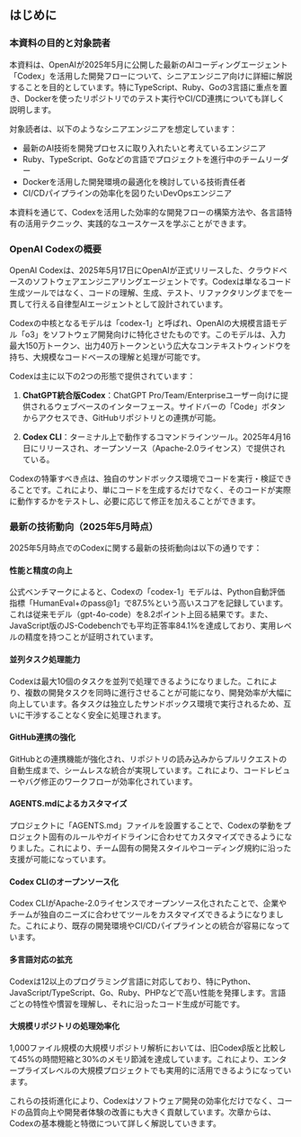 ## はじめに

### 本資料の目的と対象読者

本資料は、OpenAIが2025年5月に公開した最新のAIコーディングエージェント「Codex」を活用した開発フローについて、シニアエンジニア向けに詳細に解説することを目的としています。特にTypeScript、Ruby、Goの3言語に重点を置き、Dockerを使ったリポジトリでのテスト実行やCI/CD連携についても詳しく説明します。

対象読者は、以下のようなシニアエンジニアを想定しています：
- 最新のAI技術を開発プロセスに取り入れたいと考えているエンジニア
- Ruby、TypeScript、Goなどの言語でプロジェクトを進行中のチームリーダー
- Dockerを活用した開発環境の最適化を検討している技術責任者
- CI/CDパイプラインの効率化を図りたいDevOpsエンジニア

本資料を通じて、Codexを活用した効率的な開発フローの構築方法や、各言語特有の活用テクニック、実践的なユースケースを学ぶことができます。

### OpenAI Codexの概要

OpenAI Codexは、2025年5月17日にOpenAIが正式リリースした、クラウドベースのソフトウェアエンジニアリングエージェントです。Codexは単なるコード生成ツールではなく、コードの理解、生成、テスト、リファクタリングまでを一貫して行える自律型AIエージェントとして設計されています。

Codexの中核となるモデルは「codex-1」と呼ばれ、OpenAIの大規模言語モデル「o3」をソフトウェア開発向けに特化させたものです。このモデルは、入力最大150万トークン、出力40万トークンという広大なコンテキストウィンドウを持ち、大規模なコードベースの理解と処理が可能です。

Codexは主に以下の2つの形態で提供されています：

1. **ChatGPT統合版Codex**：ChatGPT Pro/Team/Enterpriseユーザー向けに提供されるウェブベースのインターフェース。サイドバーの「Code」ボタンからアクセスでき、GitHubリポジトリとの連携が可能。

2. **Codex CLI**：ターミナル上で動作するコマンドラインツール。2025年4月16日にリリースされ、オープンソース（Apache-2.0ライセンス）で提供されている。

Codexの特筆すべき点は、独自のサンドボックス環境でコードを実行・検証できることです。これにより、単にコードを生成するだけでなく、そのコードが実際に動作するかをテストし、必要に応じて修正を加えることができます。

### 最新の技術動向（2025年5月時点）

2025年5月時点でのCodexに関する最新の技術動向は以下の通りです：

#### 性能と精度の向上
公式ベンチマークによると、Codexの「codex-1」モデルは、Python自動評価指標「HumanEval+のpass@1」で87.5%という高いスコアを記録しています。これは従来モデル（gpt-4o-code）を8.2ポイント上回る結果です。また、JavaScript版のJS-Codebenchでも平均正答率84.1%を達成しており、実用レベルの精度を持つことが証明されています。

#### 並列タスク処理能力
Codexは最大10個のタスクを並列で処理できるようになりました。これにより、複数の開発タスクを同時に進行させることが可能になり、開発効率が大幅に向上しています。各タスクは独立したサンドボックス環境で実行されるため、互いに干渉することなく安全に処理されます。

#### GitHub連携の強化
GitHubとの連携機能が強化され、リポジトリの読み込みからプルリクエストの自動生成まで、シームレスな統合が実現しています。これにより、コードレビューやバグ修正のワークフローが効率化されています。

#### AGENTS.mdによるカスタマイズ
プロジェクトに「AGENTS.md」ファイルを設置することで、Codexの挙動をプロジェクト固有のルールやガイドラインに合わせてカスタマイズできるようになりました。これにより、チーム固有の開発スタイルやコーディング規約に沿った支援が可能になっています。

#### Codex CLIのオープンソース化
Codex CLIがApache-2.0ライセンスでオープンソース化されたことで、企業やチームが独自のニーズに合わせてツールをカスタマイズできるようになりました。これにより、既存の開発環境やCI/CDパイプラインとの統合が容易になっています。

#### 多言語対応の拡充
Codexは12以上のプログラミング言語に対応しており、特にPython、JavaScript/TypeScript、Go、Ruby、PHPなどで高い性能を発揮します。言語ごとの特性や慣習を理解し、それに沿ったコード生成が可能です。

#### 大規模リポジトリの処理効率化
1,000ファイル規模の大規模リポジトリ解析においては、旧Codexβ版と比較して45%の時間短縮と30%のメモリ節減を達成しています。これにより、エンタープライズレベルの大規模プロジェクトでも実用的に活用できるようになっています。

これらの技術進化により、Codexはソフトウェア開発の効率化だけでなく、コードの品質向上や開発者体験の改善にも大きく貢献しています。次章からは、Codexの基本機能と特徴について詳しく解説していきます。
